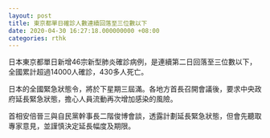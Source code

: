 ```yaml
---
layout: post
title: 東京都單日確診人數連續回落至三位數以下
date: 2020-04-30 16:27:18.000000000 +08:00
categories: rthk
---
```


日本東京都單日新增46宗新型肺炎確診病例，是連續第二日回落至三位數以下，全國累計超過14000人確診，430多人死亡。

日本的全國緊急狀態令，將於下星期三屆滿。各地方首長召開會議後，要求中央政府延長緊急狀態，擔心人員流動再次增加感染的風險。

首相安倍晉三與自民黨幹事長二階俊博會談，透露計劃延長緊急狀態，但會先聽取專家意見，並謹慎決定延長幅度及期限。
